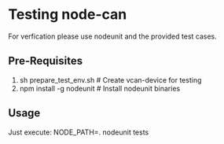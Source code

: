 Testing node-can
========

For verfication please use nodeunit and the provided test cases.

Pre-Requisites
-----
1. sh prepare_test_env.sh # Create vcan-device for testing
2. npm install -g nodeunit # Install nodeunit binaries


Usage
-----

Just execute: NODE_PATH=. nodeunit tests
